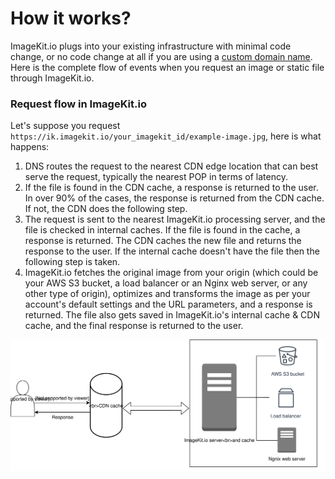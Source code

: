 # How it works?

ImageKit.io plugs into your existing infrastructure with minimal code change, or no code change at all if you are using a [custom domain name](../testing-and-infrastructure-setup/using-custom-domain.md). Here is the complete flow of events when you request an image or static file through ImageKit.io.

### Request flow in ImageKit.io

Let's suppose you request `https://ik.imagekit.io/your_imagekit_id/example-image.jpg`, here is what happens:

1. DNS routes the request to the nearest CDN edge location that can best serve the request, typically the nearest POP in terms of latency.
2. If the file is found in the CDN cache, a response is returned to the user. In over 90% of the cases, the response is returned from the CDN cache. If not, the CDN does the following step.
3. The request is sent to the nearest ImageKit.io processing server, and the file is checked in internal caches. If the file is found in the cache, a response is returned. The CDN caches the new file and returns the response to the user. If the internal cache doesn't have the file then the following step is taken.
4. ImageKit.io fetches the original image from your origin \(which could be your AWS S3 bucket, a load balancer or an Nginx web server, or any other type of origin\), optimizes and transforms the image as per your account's default settings and the URL parameters, and a response is returned. The file also gets saved in ImageKit.io's internal cache & CDN cache, and the final response is returned to the user.

![Request flow in ImageKit.io](../.gitbook/assets/ruupjpvvrhwj2xnjnxlv.svg)

